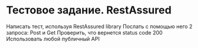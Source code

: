 # Тестовое задание. RestAssured

Написать тест, используя RestAssured library
Послать с помощью него 2 запроса: Post и Get
Проверить, что вернется status code 200
Использовать любой публичный API
